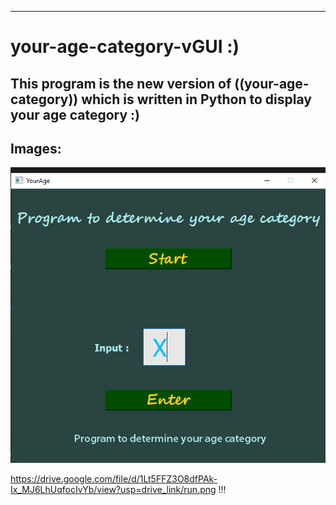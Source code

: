 ---
# your-age-category-vGUI :)

## This program is the new version of ((your-age-category)) which is written in Python to display your age category :)



## Images:
![Image](images/run.png)

https://drive.google.com/file/d/1Lt5FFZ3O8dfPAk-Ix_MJ6LhUqfocIvYb/view?usp=drive_link/run.png !!!
